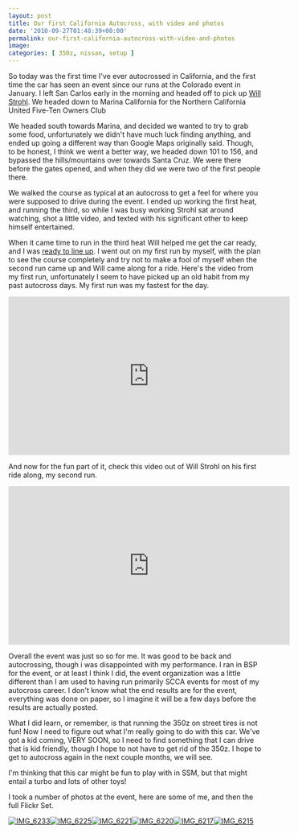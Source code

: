 ```yaml
---
layout: post
title: Our first California Autocross, with video and photos
date: '2010-09-27T01:48:39+00:00'
permalink: our-first-california-autocross-with-video-and-photos
image:
categories: [ 350z, nissan, setup ]
---
```

So today was the first time I've ever autocrossed in California, and the first time the car has seen an event since our runs at the Colorado event in January. I left San Carlos early in the morning and headed off to pick up <a href="https://www.willstrohl.com" >Will Strohl</a>. We headed down to Marina California for the Northern California United Five-Ten Owners Club 

We headed south towards Marina, and decided we wanted to try to grab some food, unfortunately we didn't have much luck finding anything, and ended up going a different way than Google Maps originally said. Though, to be honest, I think we went a better way, we headed down 101 to 156, and bypassed the hills/mountains over towards Santa Cruz. We were there before the gates opened, and when they did we were two of the first people there.

We walked the course as typical at an autocross to get a feel for where you were supposed to drive during the event. I ended up working the first heat, and running the third, so while I was busy working Strohl sat around watching, shot a little video, and texted with his significant other to keep himself entertained.

When it came time to run in the third heat Will helped me get the car ready, and I was <a href="https://twitpic.com/2sa58u" >ready to line up</a>. I went out on my first run by myself, with the plan to see the course completely and try not to make a fool of myself when the second run came up and Will came along for a ride. Here's the video from my first run, unfortunately I seem to have picked up an old habit from my past autocross days. My first run was my fastest for the day.


  <iframe width="560" height="315" src="https://www.youtube.com/embed/95ItS4Shce8?si=SBu6Ppz4dropBU_e" title="YouTube video player" frameborder="0" allow="accelerometer; autoplay; clipboard-write; encrypted-media; gyroscope; picture-in-picture; web-share" referrerpolicy="strict-origin-when-cross-origin" allowfullscreen></iframe>


And now for the fun part of it, check this video out of Will Strohl on his first ride along, my second run. 

<iframe width="560" height="315" src="https://www.youtube.com/embed/oW3_lPi4I_0?si=vpaJB9Nk7qQkvk7M" title="YouTube video player" frameborder="0" allow="accelerometer; autoplay; clipboard-write; encrypted-media; gyroscope; picture-in-picture; web-share" referrerpolicy="strict-origin-when-cross-origin" allowfullscreen></iframe>

Overall the event was just so so for me. It was good to be back and autocrossing, though i was disappointed with my performance. I ran in BSP for the event, or at least I think I did, the event organization was a little different than I am used to having run primarily SCCA events for most of my autocross career. I don't know what the end results are for the event, everything was done on paper, so I imagine it will be a few days before the results are actually posted.

What I did learn, or remember, is that running the 350z on street tires is not fun! Now I need to figure out what I'm really going to do with this car. We've got a kid coming, VERY SOON, so I need to find something that I can drive that is kid friendly, though I hope to not have to get rid of the 350z. I hope to get to autocross again in the next couple months, we will see. 

I'm thinking that this car might be fun to play with in SSM, but that might entail a turbo and lots of other toys!

I took a number of photos at the event, here are some of me, and then the full Flickr Set.

<a title="IMG_6233" href="https://www.flickr.com/photos/17726343@N00/5028892990/"><img border="0" alt="IMG_6233" src="https://static.flickr.com/4083/5028892990_cf3c425755_m.jpg" /></a><a title="IMG_6225" href="https://www.flickr.com/photos/17726343@N00/5028275443/"><img border="0" alt="IMG_6225" src="https://static.flickr.com/4091/5028275443_f27b042640_m.jpg" /></a><a title="IMG_6221" href="https://www.flickr.com/photos/17726343@N00/5028890414/"><img border="0" alt="IMG_6221" src="https://static.flickr.com/4130/5028890414_7988799ccb_m.jpg" /></a><a title="IMG_6220" href="https://www.flickr.com/photos/17726343@N00/5028889402/"><img border="0" alt="IMG_6220" src="https://static.flickr.com/4088/5028889402_99dbc9bc2e_m.jpg" /></a><a title="IMG_6217" href="https://www.flickr.com/photos/17726343@N00/5028271819/"><img border="0" alt="IMG_6217" src="https://static.flickr.com/4110/5028271819_3a2cb49499_m.jpg" /></a><a title="IMG_6215" href="https://www.flickr.com/photos/17726343@N00/5028270725/"><img border="0" alt="IMG_6215" src="https://static.flickr.com/4149/5028270725_e638b419aa_m.jpg" /></a>



